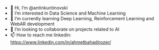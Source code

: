 - 👋 Hi, I’m @antinkuntinovski
- 👀 I’m interested in Data Science and Machine Learning
- 🌱 I’m currently learning Deep Learning, Reinforcement Learning and WebAR development
- 💞️ I’m looking to collaborate on projects related to AI
- 📫 How to reach me linkedin: https://www.linkedin.com/in/ahmetbahadirozer/

<!---
antinkuntinovski/antinkuntinovski is a ✨ special ✨ repository because its `README.md` (this file) appears on your GitHub profile.
You can click the Preview link to take a look at your changes.
--->
